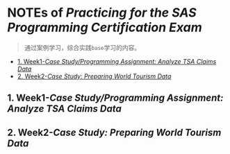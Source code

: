 # NOTEs of *Practicing for the SAS Programming Certification Exam*

>通过案例学习，综合实践`base`学习的内容。

<!-- TOC -->

- [1. Week1-*Case Study/Programming Assignment: Analyze TSA Claims Data*](#1-week1-case-studyprogramming-assignment-analyze-tsa-claims-data)
- [2. Week2-*Case Study: Preparing World Tourism Data*](#2-week2-case-study-preparing-world-tourism-data)

<!-- /TOC -->

## 1. Week1-*Case Study/Programming Assignment: Analyze TSA Claims Data*
## 2. Week2-*Case Study: Preparing World Tourism Data*